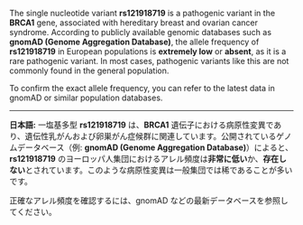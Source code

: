 The single nucleotide variant **rs121918719** is a pathogenic variant in the **BRCA1** gene, associated with hereditary breast and ovarian cancer syndrome. According to publicly available genomic databases such as **gnomAD (Genome Aggregation Database)**, the allele frequency of **rs121918719** in European populations is **extremely low** or **absent**, as it is a rare pathogenic variant. In most cases, pathogenic variants like this are not commonly found in the general population.

To confirm the exact allele frequency, you can refer to the latest data in gnomAD or similar population databases.

---

**日本語:**
一塩基多型 **rs121918719** は、**BRCA1** 遺伝子における病原性変異であり、遺伝性乳がんおよび卵巣がん症候群に関連しています。公開されているゲノムデータベース（例: **gnomAD (Genome Aggregation Database)**）によると、**rs121918719** のヨーロッパ人集団におけるアレル頻度は**非常に低い**か、**存在しない**とされています。このような病原性変異は一般集団では稀であることが多いです。

正確なアレル頻度を確認するには、gnomAD などの最新データベースを参照してください。